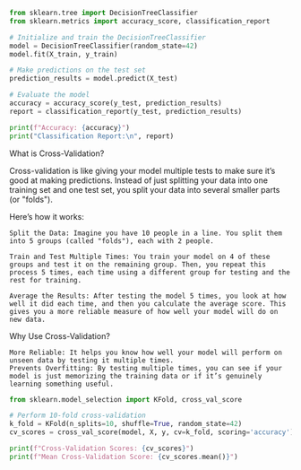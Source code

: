 ```py
from sklearn.tree import DecisionTreeClassifier
from sklearn.metrics import accuracy_score, classification_report

# Initialize and train the DecisionTreeClassifier
model = DecisionTreeClassifier(random_state=42)
model.fit(X_train, y_train)

# Make predictions on the test set
prediction_results = model.predict(X_test)

# Evaluate the model
accuracy = accuracy_score(y_test, prediction_results)
report = classification_report(y_test, prediction_results)

print(f"Accuracy: {accuracy}")
print("Classification Report:\n", report)
```

What is Cross-Validation?

Cross-validation is like giving your model multiple tests to make sure it’s good at making predictions. Instead of just splitting your data into one training set and one test set, you split your data into several smaller parts (or "folds").

Here’s how it works:

    Split the Data: Imagine you have 10 people in a line. You split them into 5 groups (called "folds"), each with 2 people.

    Train and Test Multiple Times: You train your model on 4 of these groups and test it on the remaining group. Then, you repeat this process 5 times, each time using a different group for testing and the rest for training.

    Average the Results: After testing the model 5 times, you look at how well it did each time, and then you calculate the average score. This gives you a more reliable measure of how well your model will do on new data.

Why Use Cross-Validation?

    More Reliable: It helps you know how well your model will perform on unseen data by testing it multiple times.
    Prevents Overfitting: By testing multiple times, you can see if your model is just memorizing the training data or if it’s genuinely learning something useful.

    
```py
from sklearn.model_selection import KFold, cross_val_score

# Perform 10-fold cross-validation
k_fold = KFold(n_splits=10, shuffle=True, random_state=42)
cv_scores = cross_val_score(model, X, y, cv=k_fold, scoring='accuracy')

print(f"Cross-Validation Scores: {cv_scores}")
print(f"Mean Cross-Validation Score: {cv_scores.mean()}")
```
    

